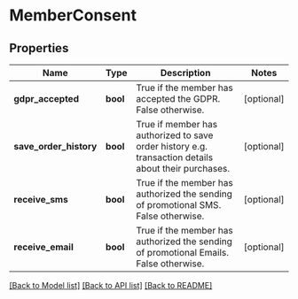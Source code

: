# MemberConsent

## Properties
Name | Type | Description | Notes
------------ | ------------- | ------------- | -------------
**gdpr_accepted** | **bool** | True if the member has accepted the GDPR. False otherwise. | [optional] 
**save_order_history** | **bool** | True if member has authorized to save order history e.g. transaction details about their purchases. | [optional] 
**receive_sms** | **bool** | True if the member has authorized the sending of promotional SMS. False otherwise. | [optional] 
**receive_email** | **bool** | True if the member has authorized the sending of promotional Emails. False otherwise. | [optional] 

[[Back to Model list]](../../README.md#documentation-for-models) [[Back to API list]](../../README.md#documentation-for-api-endpoints) [[Back to README]](../../README.md)

